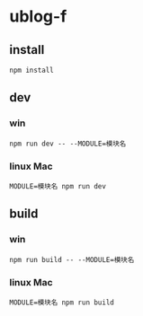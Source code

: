 # ublog-f

## install

` npm install `

## dev

### win

` npm run dev -- --MODULE=模块名 `

### linux Mac

` MODULE=模块名 npm run dev `

## build

### win

` npm run build -- --MODULE=模块名 `

### linux Mac

` MODULE=模块名 npm run build `

